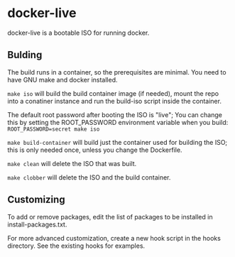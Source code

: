 # docker-live
docker-live is a bootable ISO for running docker.

## Bulding
The build runs in a container, so the prerequisites are minimal. You need to have GNU make and docker installed.

`make iso` will build the build container image (if needed), mount the repo into a conatiner instance and run the build-iso script inside the container.

The default root password after booting the ISO is "live"; You can change this by setting the ROOT_PASSWORD environment variable when you build: `ROOT_PASSWORD=secret make iso`

`make build-container` will build just the container used for building the ISO; this is only needed once, unless you change the Dockerfile.

`make clean` will delete the ISO that was built.

`make clobber` will delete the ISO and the build container.

## Customizing
To add or remove packages, edit the list of packages to be installed in install-packages.txt.

For more advanced customization, create a new hook script in the hooks directory. See the existing hooks for examples.
